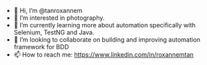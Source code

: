 - 👋 Hi, I’m @tanroxannem
- 👀 I’m interested in photography.
- 🌱 I’m currently learning more about automation specifically with Selenium, TestNG and Java.
- 💞️ I’m looking to collaborate on building and improving automation framework for BDD
- 📫 How to reach me: https://www.linkedin.com/in/roxannemtan

<!---
tanroxannem/tanroxannem is a ✨ special ✨ repository because its `README.md` (this file) appears on your GitHub profile.
You can click the Preview link to take a look at your changes.
--->
